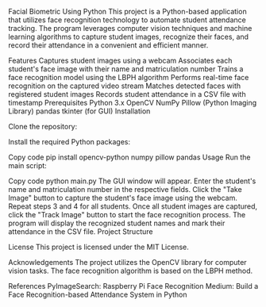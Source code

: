 Facial Biometric Using Python
This project is a Python-based application that utilizes face recognition technology to automate student attendance tracking. The program leverages computer vision techniques and machine learning algorithms to capture student images, recognize their faces, and record their attendance in a convenient and efficient manner.

Features
Captures student images using a webcam
Associates each student's face image with their name and matriculation number
Trains a face recognition model using the LBPH algorithm
Performs real-time face recognition on the captured video stream
Matches detected faces with registered student images
Records student attendance in a CSV file with timestamp
Prerequisites
Python 3.x
OpenCV
NumPy
Pillow (Python Imaging Library)
pandas
tkinter (for GUI)
Installation


Clone the repository:


Install the required Python packages:

Copy code
pip install opencv-python numpy pillow pandas
Usage
Run the main script:

Copy code
python main.py
The GUI window will appear.
Enter the student's name and matriculation number in the respective fields.
Click the "Take Image" button to capture the student's face image using the webcam.
Repeat steps 3 and 4 for all students.
Once all student images are captured, click the "Track Image" button to start the face recognition process.
The program will display the recognized student names and mark their attendance in the CSV file.
Project Structure

License
This project is licensed under the MIT License.

Acknowledgements
The project utilizes the OpenCV library for computer vision tasks.
The face recognition algorithm is based on the LBPH method.


References
PyImageSearch: Raspberry Pi Face Recognition
Medium: Build a Face Recognition-based Attendance System in Python

